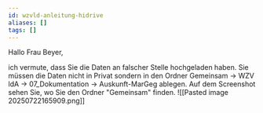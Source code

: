 ```yaml
---
id: wzvld-anleitung-hidrive
aliases: []
tags: []
---
```


Hallo Frau Beyer,

ich vermute, dass Sie die Daten an falscher Stelle hochgeladen haben.
Sie müssen die Daten nicht in Privat sondern in den Ordner Gemeinsam -> WZV ldA -> 07_Dokumentation -> Auskunft-MarGeg ablegen.
Auf dem Screenshot sehen Sie, wo Sie den Ordner "Gemeinsam" finden.
![[Pasted image 20250722165909.png]]
